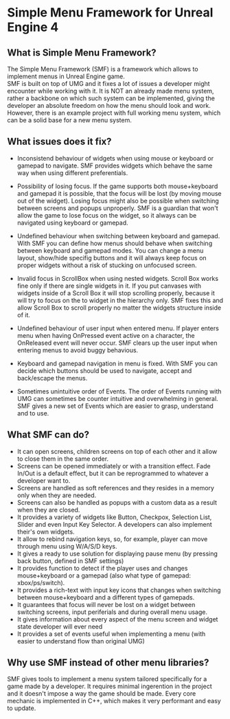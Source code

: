 # Simple Menu Framework for Unreal Engine 4

## What is Simple Menu Framework?

The Simple Menu Framework (SMF) is a framework which allows to implement menus in Unreal Engine game.  
SMF is built on top of UMG and it fixes a lot of issues a developer might encounter while working with it.
It is NOT an already made menu system, rather a backbone on which such system can be implemented, giving the developer
an absolute freedom on how the menu should look and work. 
However, there is an example project with full working menu system, which can be a solid base for a new menu system.

## What issues does it fix?

* Inconsistend behaviour of widgets when using mouse or keyboard or gamepad to navigate. SMF provides widgets which behave the same way when using different preferentials.

* Possibility of losing focus. If the game supports both mouse+keyboard and gamepad it is possible, that the focus will be lost (by moving mouse out of the widget).
  Losing focus might also be possible when switching between screens and popups unproperly. SMF is a guardian that won't allow the game to lose focus on the widget,
  so it always can be navigated using keyboard or gamepad.

* Undefined behaviour when switching between keyboard and gamepad. With SMF you can define how menus should behave when switching between keyboard and gamepad modes.
  You can change a menu layout, show/hide specifig buttons and it will always keep focus on proper widgets without a risk of stucking on unfocused screen.

* Invalid focus in ScrollBox when using nested widgets. Scroll Box works fine only if there are single widgets in it. If you put canvases with widgets inside of a Scroll Box
  it will stop scrolling properly, because it will try to focus on the to widget in the hierarchy only. SMF fixes this and allow Scroll Box to scroll properly no matter the
  widgets structure inside of it.

* Undefined behaviour of user input when entered menu. If player enters menu when having OnPressed event active on a character, the OnReleased event will never occur. SMF clears up
  the user input when entering menus to avoid buggy behavious.

* Keyboard and gamepad navigation in menu is fixed. With SMF you can decide which buttons should be used to navigate, accept and back/escape the menus.

* Sometimes unintuitive order of Events. The order of Events running with UMG can sometimes be counter intuitive and overwhelming in general. SMF gives a new set of Events
  which are easier to grasp, understand and to use.

## What SMF can do?

* It can open screens, children screens on top of each other and it allow to close them in the same order.
* Screens can be opened immediately or with a transition effect. Fade In/Out is a default effect, but it can be reprogrammed to whatever a developer want to.
* Screens are handled as soft references and they resides in a memory only when they are needed.
* Screens can also be handled as popups with a custom data as a result when they are closed.
* It provides a variety of widgets like Button, Checkpox, Selection List, Slider and even Input Key Selector. A developers can also implement their's own widgets.
* It allow to rebind navigation keys, so, for example, player can move through menu using W/A/S/D keys.
* It gives a ready to use solution for displaying pause menu (by pressing back button, defined in SMF settings)
* It provides function to detect if the player uses and changes mouse+keyboard or a gamepad (also what type of gamepad: xbox/ps/switch).
* It provides a rich-text with input key icons that changes when switching between mouse+keyboard and a different types of gamepads.
* It guarantees that focus will never be lost on a widget between switching screens, input periferials and during overall menu usage.
* It gives information about every aspect of the menu screen and widget state developer will ever need
* It provides a set of events useful when implementing a menu (with easier to understand flow than original UMG)

## Why use SMF instead of other menu libraries?

SMF gives tools to implement a menu system tailored specifically for a game made by a developer.
It requires minimal ingerention in the project and it doesn't impose a way the game should be made. 
Every core mechanic is implemented in C++, which makes it very performant and easy to update.
